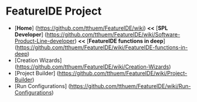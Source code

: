 # FeatureIDE Project

* [**Home**] (https://github.com/tthuem/FeatureIDE/wiki) **<<**  [**SPL Developer**] (https://github.com/tthuem/FeatureIDE/wiki/Software-Product-Line-developer) **<<** [**FeatureIDE functions in deep**] (https://github.com/tthuem/FeatureIDE/wiki/FeatureIDE-functions-in-deep)
* [Creation Wizards] (https://github.com/tthuem/FeatureIDE/wiki/Creation-Wizards)
* [Project Builder] (https://github.com/tthuem/FeatureIDE/wiki/Project-Builder)
* [Run Configurations] (https://github.com/tthuem/FeatureIDE/wiki/Run-Configurations)